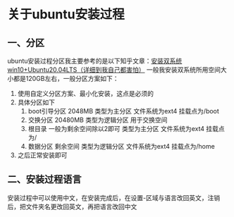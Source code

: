 # 关于ubuntu安装过程
## 一、分区
ubuntu安装过程分区我主要参考的是以下知乎文章：[安装双系统win10+Ubuntu20.04LTS（详细到我自己都害怕）](https://zhuanlan.zhihu.com/p/617640635)
一般我安装双系统所用空间大小都是120GB左右，一般分区方案如下：
1. 使用自定义分区方案、最小化安装，这点是必须的
2. 具体分区如下
    1) boot引导分区 2048MB 类型为主分区 文件系统为ext4 挂载点为/boot
    2) 交换分区 20480MB 类型为逻辑分区 用于交换空间
    3) 根目录 一般为剩余空间除以2即可 类型为主分区 文件系统为ext4 挂载点为/
    4) 数据分区 剩余空间 类型为逻辑分区 文件系统为ext4 挂载点为/home
3. 之后正常安装即可
## 二、安装过程语言
安装过程中可以使用中文，在安装完成后，在设置-区域与语言改回英文，注销后，把文件夹名更改回英文，再把语言改回中文
